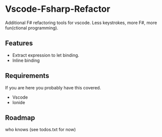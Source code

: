 # Vscode-Fsharp-Refactor
Additional F# refactoring tools for vscode. 
Less keystrokes, more F#, more fun(ctional programming).

## Features
* Extract expression to let binding.
* Inline binding

## Requirements
If you are here you probably have this covered.
* Vscode
* Ionide

## Roadmap
who knows (see todos.txt for now)